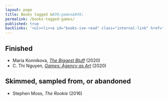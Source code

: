 ```yaml
---
layout: page
title: Books tagged &#39;games&#39;
permalink: /books-tagged-games/
published: true
backlinks: '<ul><li><a id="books-ive-read" class="internal-link" href="/books-ive-read/">Books I&#39;ve read</a></li></ul>'
---
```




## Finished 
* Maria Konnikova, _<a id="konnikova-biggest-bluff" class="internal-link" href="/konnikova-biggest-bluff/">The Biggest Bluff</a>_ (2020) 
* C. Thi Nguyen, _<a id="nguyen-games" class="internal-link" href="/nguyen-games/">Games: Agency as Art</a>_ (2020) 


## Skimmed, sampled from, or abandoned 
* Stephen Moss, _The Rookie_ (2016) 
